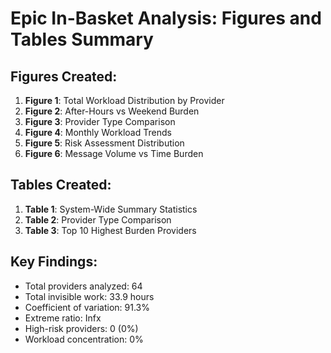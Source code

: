 # Epic In-Basket Analysis: Figures and Tables Summary

## Figures Created:
1. **Figure 1**: Total Workload Distribution by Provider
2. **Figure 2**: After-Hours vs Weekend Burden
3. **Figure 3**: Provider Type Comparison
4. **Figure 4**: Monthly Workload Trends
5. **Figure 5**: Risk Assessment Distribution
6. **Figure 6**: Message Volume vs Time Burden

## Tables Created:
1. **Table 1**: System-Wide Summary Statistics
2. **Table 2**: Provider Type Comparison
3. **Table 3**: Top 10 Highest Burden Providers

## Key Findings:
- Total providers analyzed: 64
- Total invisible work: 33.9 hours
- Coefficient of variation: 91.3%
- Extreme ratio: Infx
- High-risk providers: 0 (0%)
- Workload concentration: 0%

